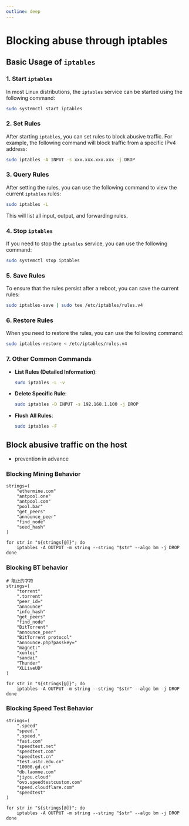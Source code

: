 ```yaml
---
outline: deep
---
```


# Blocking abuse through iptables

## Basic Usage of `iptables`

### 1. Start `iptables`

In most Linux distributions, the `iptables` service can be started using the following command:

```bash
sudo systemctl start iptables
```

### 2. Set Rules

After starting `iptables`, you can set rules to block abusive traffic. For example, the following command will block traffic from a specific IPv4 address:

```bash
sudo iptables -A INPUT -s xxx.xxx.xxx.xxx -j DROP
```

### 3. Query Rules

After setting the rules, you can use the following command to view the current `iptables` rules:

```bash
sudo iptables -L
```

This will list all input, output, and forwarding rules.

### 4. Stop `iptables`

If you need to stop the `iptables` service, you can use the following command:

```bash
sudo systemctl stop iptables
```

### 5. Save Rules

To ensure that the rules persist after a reboot, you can save the current rules:

```bash
sudo iptables-save | sudo tee /etc/iptables/rules.v4
```

### 6. Restore Rules

When you need to restore the rules, you can use the following command:

```bash
sudo iptables-restore < /etc/iptables/rules.v4
```

### 7. Other Common Commands

- **List Rules (Detailed Information)**:

  ```bash
  sudo iptables -L -v
  ```

- **Delete Specific Rule**:

  ```bash
  sudo iptables -D INPUT -s 192.168.1.100 -j DROP
  ```

- **Flush All Rules**:

  ```bash
  sudo iptables -F
  ```

## Block abusive traffic on the host

- prevention in advance

### Blocking Mining Behavior

```
strings=(
    "ethermine.com"
    "antpool.one"
    "antpool.com"
    "pool.bar"
    "get_peers"
    "announce_peer"
    "find_node"
    "seed_hash"
)

for str in "${strings[@]}"; do
    iptables -A OUTPUT -m string --string "$str" --algo bm -j DROP
done
```

### Blocking BT behavior

```
# 阻止的字符
strings=(
    "torrent"
    ".torrent"
    "peer_id="
    "announce"
    "info_hash"
    "get_peers"
    "find_node"
    "BitTorrent"
    "announce_peer"
    "BitTorrent protocol"
    "announce.php?passkey="
    "magnet:"
    "xunlei"
    "sandai"
    "Thunder"
    "XLLiveUD"
)

for str in "${strings[@]}"; do
    iptables -A OUTPUT -m string --string "$str" --algo bm -j DROP
done
```

### Blocking Speed Test Behavior

```
strings=(
    ".speed"
    "speed."
    ".speed."
    "fast.com"
    "speedtest.net"
    "speedtest.com"
    "speedtest.cn"
    "test.ustc.edu.cn"
    "10000.gd.cn"
    "db.laomoe.com"
    "jiyou.cloud"
    "ovo.speedtestcustom.com"
    "speed.cloudflare.com"
    "speedtest"
)

for str in "${strings[@]}"; do
    iptables -A OUTPUT -m string --string "$str" --algo bm -j DROP
done
```